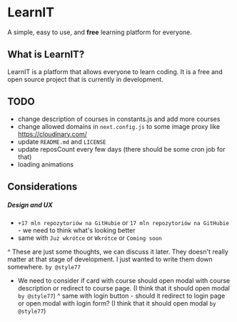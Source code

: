 # LearnIT
A simple, easy to use, and **free** learning platform for everyone.

## What is LearnIT?
LearnIT is a platform that allows everyone to learn coding. It is a free and open source project that is currently in development.

## TODO
- change description of courses in constants.js and add more courses
- change allowed domains in `next.config.js` to some image proxy like https://cloudinary.com/
- update `README.md` and `LICENSE`
- update reposCount every few days (there should be some cron job for that)
- loading animations

## Considerations
##### Design and UX
- `+17 mln repozytoriów na GitHubie` or `17 mln repozytoriów na GitHubie` - we need to think what's looking better
- same with `Już wkrótce` or `Wkrótce` or `Coming soon`

^ These are just some thoughts, we can discuss it later. They doesn't really matter at that stage of development. I just wanted to write them down somewhere. `by @style77`


- We need to consider if card with course should open modal with course description or redirect to course page. (I think that it should open modal `by @style77`)
^ same with login button - should it redirect to login page or open modal with login form? (I think that it should open modal `by @style77`)

